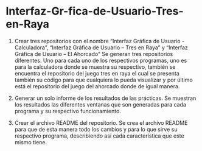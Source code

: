 # Interfaz-Gr-fica-de-Usuario-Tres-en-Raya

1.	Crear tres repositorios con el nombre “Interfaz Gráfica de Usuario - Calculadora”, “Interfaz Gráfica de Usuario – Tres en Raya” 
y “Interfaz Gráfica de Usuario – El Ahorcado” 
Se generan tres repositorios diferentes. Uno para cada uno de los respectivos programas, uno es para la calculadora donde se 
muestra su respectivo, también se encuentra el repositorio del juego tres en raya el cual se presenta también su código para 
que cualquiera lo pueda visualizar y por último está el repositorio del juego del ahorcado donde de igual manera.
  
 
 2.	Generar un solo informe de los resultados de las prácticas. 
Se muestran los resultados las diferentes ventanas que son generadas para cada programa y su respectivo funcionamiento.
  
 
3.	Crear el archivo README del repositorio.
Se crea el archivo README para que de esta manera todo los cambios y para lo que sirve su respectivo programa, describiendo así 
cada característica que este mismo tiene.
